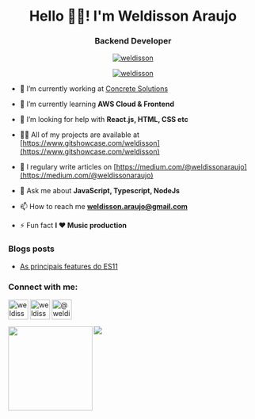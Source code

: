 
<h1 align="center">Hello 👋🏼! I'm Weldisson Araujo</h1>
<h3 align="center">Backend Developer</h3>



<p align="center"> <a href="https://github.com/ryo-ma/github-profile-trophy"><img src="https://github-profile-trophy.vercel.app/?username=weldisson" alt="weldisson" /></a> </p>

<p align="center"> <a href="https://twitter.com/weldisson" target="blank"><img src="https://img.shields.io/twitter/follow/weldisson?logo=twitter&style=for-the-badge" alt="weldisson" /></a> </p>

- 🔭 I’m currently working at [Concrete Solutions](https://github.com/concretesolutions)

- 🌱 I’m currently learning **AWS Cloud & Frontend**

- 🤝 I’m looking for help with **React.js, HTML, CSS etc**

- 👨‍💻 All of my projects are available at [https://www.gitshowcase.com/weldisson](https://www.gitshowcase.com/weldisson)

- 📝 I regulary write articles on [https://medium.com/@weldissonaraujo](https://medium.com/@weldissonaraujo)

- 💬 Ask me about **JavaScript, Typescript, NodeJs**

- 📫 How to reach me **weldisson.araujo@gmail.com**

- ⚡ Fun fact **I ❤  Music production**

### Blogs posts
- [As principais features do ES11](https://medium.com/concretebr/principais-features-do-es11-2748c0477191)

<h3 align="left">Connect with me:</h3>
<p align="left">

<a href="https://twitter.com/weldisson" target="blank"><img align="center" src="https://img.icons8.com/fluent/48/000000/twitter.png" alt="weldisson" height="40" width="40" /></a> <a href="https://instagram.com/weldissonaraujo" target="blank"><img align="center" src="https://img.icons8.com/color/48/000000/instagram-new--v1.png" alt="weldissonaraujo" height="40" width="40" /></a> <a href="https://medium.com/@weldisson" target="blank"><img align="center" src="https://img.icons8.com/ios-glyphs/30/fa314a/medium-monogram.png" alt="@weldisson" height="40" width="40" /></a></p>

<div>
  <img height="170" align="left" src="https://github-readme-stats.vercel.app/api?username=weldisson&count_private=true&include_all_commits=true" />
  <img src="https://github-readme-stats.vercel.app/api/top-langs/?username=weldisson&layout=compact" />
</div>